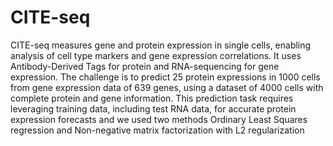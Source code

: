 # CITE-seq

CITE-seq measures gene and protein expression in single cells, enabling analysis of cell type markers and gene expression correlations. It uses Antibody-Derived Tags for protein and RNA-sequencing for gene expression. The challenge is to predict 25 protein expressions in 1000 cells from gene expression data of 639 genes, using a dataset of 4000 cells with complete protein and gene information. This prediction task requires leveraging training data, including test RNA data, for accurate protein expression forecasts and we used two methods Ordinary Least Squares regression and Non-negative matrix factorization with L2 regularization
